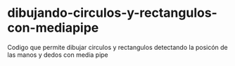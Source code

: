 # dibujando-circulos-y-rectangulos-con-mediapipe
Codigo que permite dibujar circulos y rectangulos detectando la posicón de las manos y dedos con media pipe
